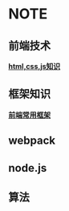 # NOTE
## 前端技术
  **[html,css,js知识](/FrontEnd)**
## 框架知识
  **[前端常用框架](/Component)**
## webpack 
## node.js
## 算法